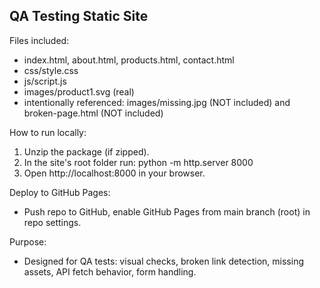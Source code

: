
QA Testing Static Site
----------------------

Files included:
- index.html, about.html, products.html, contact.html
- css/style.css
- js/script.js
- images/product1.svg (real)
- intentionally referenced: images/missing.jpg (NOT included) and broken-page.html (NOT included)

How to run locally:
1. Unzip the package (if zipped).
2. In the site's root folder run:
   python -m http.server 8000
3. Open http://localhost:8000 in your browser.

Deploy to GitHub Pages:
- Push repo to GitHub, enable GitHub Pages from main branch (root) in repo settings.

Purpose:
- Designed for QA tests: visual checks, broken link detection, missing assets, API fetch behavior, form handling.

